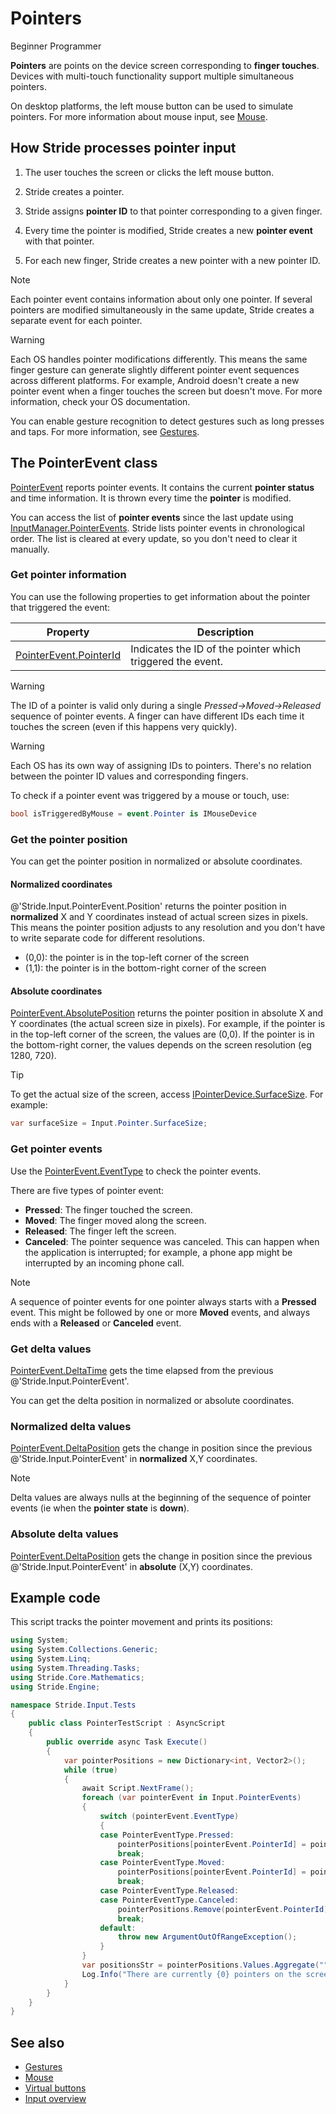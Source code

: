 # Pointers

<span class="badge text-bg-primary">Beginner</span>
<span class="badge text-bg-success">Programmer</span>

**Pointers** are points on the device screen corresponding to **finger touches**. Devices with multi-touch functionality support multiple simultaneous pointers.

On desktop platforms, the left mouse button can be used to simulate pointers. For more information about mouse input, see [Mouse](mouse.md).

## How Stride processes pointer input

1. The user touches the screen or clicks the left mouse button.

2. Stride creates a pointer.

3. Stride assigns **pointer ID** to that pointer corresponding to a given finger.

4. Every time the pointer is modified, Stride creates a new **pointer event** with that pointer.

5. For each new finger, Stride creates a new pointer with a new pointer ID.

> [!Note] 
> Each pointer event contains information about only one pointer. If several pointers are modified simultaneously in the same update, Stride creates a separate event for each pointer.

> [!Warning]
> Each OS handles pointer modifications differently. This means the same finger gesture can generate slightly different pointer event sequences across different platforms. For example, Android doesn't create a new pointer event when a finger touches the screen but doesn't move. For more information, check your OS documentation.

You can enable gesture recognition to detect gestures such as long presses and taps. For more information, see [Gestures](gestures.md).

## The PointerEvent class

[PointerEvent](xref:Stride.Input.PointerEvent) reports pointer events. It contains the current **pointer status** and time information. It is thrown every time the **pointer** is modified.

You can access the list of **pointer events** since the last update using [InputManager.PointerEvents](xref:Stride.Input.InputManager.PointerEvents). Stride lists pointer events in chronological order. The list is cleared at every update, so you don't need to clear it manually.

### Get pointer information

You can use the following properties to get information about the pointer that triggered the event:

|Property|Description
|--------|-----------
|[PointerEvent.PointerId](xref:Stride.Input.PointerEvent.PointerId) | Indicates the ID of the pointer which triggered the event.

> [!Warning]
> The ID of a pointer is valid only during a single _Pressed->Moved->Released_ sequence of pointer events.
> A finger can have different IDs each time it touches the screen (even if this happens very quickly).

> [!Warning]
> Each OS has its own way of assigning IDs to pointers.
> There's no relation between the pointer ID values and corresponding fingers.

To check if a pointer event was triggered by a mouse or touch, use:

```cs
bool isTriggeredByMouse = event.Pointer is IMouseDevice
```

### Get the pointer position

You can get the pointer position in normalized or absolute coordinates.

#### Normalized coordinates

@'Stride.Input.PointerEvent.Position' returns the pointer position in **normalized** X and Y coordinates instead of actual screen sizes in pixels. This means the pointer position adjusts to any resolution and you don't have to write separate code for different resolutions.

* (0,0): the pointer is in the top-left corner of the screen
* (1,1): the pointer is in the bottom-right corner of the screen

#### Absolute coordinates

[PointerEvent.AbsolutePosition](xref:Stride.Input.PointerEvent.AbsolutePosition) returns the pointer position in absolute X and Y coordinates (the actual screen size in pixels). For example, if the pointer is in the top-left corner of the screen, the values are (0,0). If the pointer is in the bottom-right corner, the values depends on the screen resolution (eg 1280, 720).

> [!Tip]
> To get the actual size of the screen, access [IPointerDevice.SurfaceSize](xref:Stride.Input.IPointerDevice.SurfaceSize). For example:
> ```cs
> var surfaceSize = Input.Pointer.SurfaceSize;
> ```

### Get pointer events

Use the [PointerEvent.EventType](xref:Stride.Input.PointerEvent.EventType) to check the pointer events.

There are five types of pointer event:

* **Pressed**: The finger touched the screen.
* **Moved**: The finger moved along the screen.
* **Released**: The finger left the screen.
* **Canceled**: The pointer sequence was canceled. This can happen when the application is interrupted; for example, a phone app might be interrupted by an incoming phone call.

> [!Note] 
> A sequence of pointer events for one pointer always starts with a **Pressed** event. This might be followed by one or more **Moved** events, and always ends with a **Released** or **Canceled** event.

### Get delta values

[PointerEvent.DeltaTime](xref:Stride.Input.PointerEvent.DeltaTime) gets the time elapsed from the previous @'Stride.Input.PointerEvent'.

You can get the delta position in normalized or absolute coordinates.

### Normalized delta values

[PointerEvent.DeltaPosition](xref:Stride.Input.PointerEvent.DeltaPosition) gets the change in position since the previous @'Stride.Input.PointerEvent' in **normalized** X,Y coordinates.

> [!Note] 
> Delta values are always nulls at the beginning of the sequence of pointer events (ie when the **pointer state** is **down**).

### Absolute delta values

[PointerEvent.DeltaPosition](xref:Stride.Input.PointerEvent.AbsoluteDeltaPosition) gets the change in position since the previous @'Stride.Input.PointerEvent' in **absolute** (X,Y) coordinates.

## Example code

This script tracks the pointer movement and prints its positions:

```cs
using System;
using System.Collections.Generic;
using System.Linq;
using System.Threading.Tasks;
using Stride.Core.Mathematics;
using Stride.Engine;

namespace Stride.Input.Tests
{
    public class PointerTestScript : AsyncScript
    {
        public override async Task Execute()
        {
            var pointerPositions = new Dictionary<int, Vector2>();
            while (true)
            {
                await Script.NextFrame();
                foreach (var pointerEvent in Input.PointerEvents)
                {
                    switch (pointerEvent.EventType)
                    {
                    case PointerEventType.Pressed:
                        pointerPositions[pointerEvent.PointerId] = pointerEvent.Position;
                        break;
                    case PointerEventType.Moved:
                        pointerPositions[pointerEvent.PointerId] = pointerEvent.Position;
                        break;
                    case PointerEventType.Released:
                    case PointerEventType.Canceled:
                        pointerPositions.Remove(pointerEvent.PointerId);
                        break;
                    default:
                        throw new ArgumentOutOfRangeException();
                    }
                }
                var positionsStr = pointerPositions.Values.Aggregate("", (current, pointer) => current + (pointer.ToString() + ", "));
                Log.Info("There are currently {0} pointers on the screen located at {1}", pointerPositions.Count, positionsStr);
            }
        }
    }
}
```

## See also
* [Gestures](gestures.md)
* [Mouse](mouse.md)
* [Virtual buttons](virtual-buttons.md)
* [Input overview](index.md)